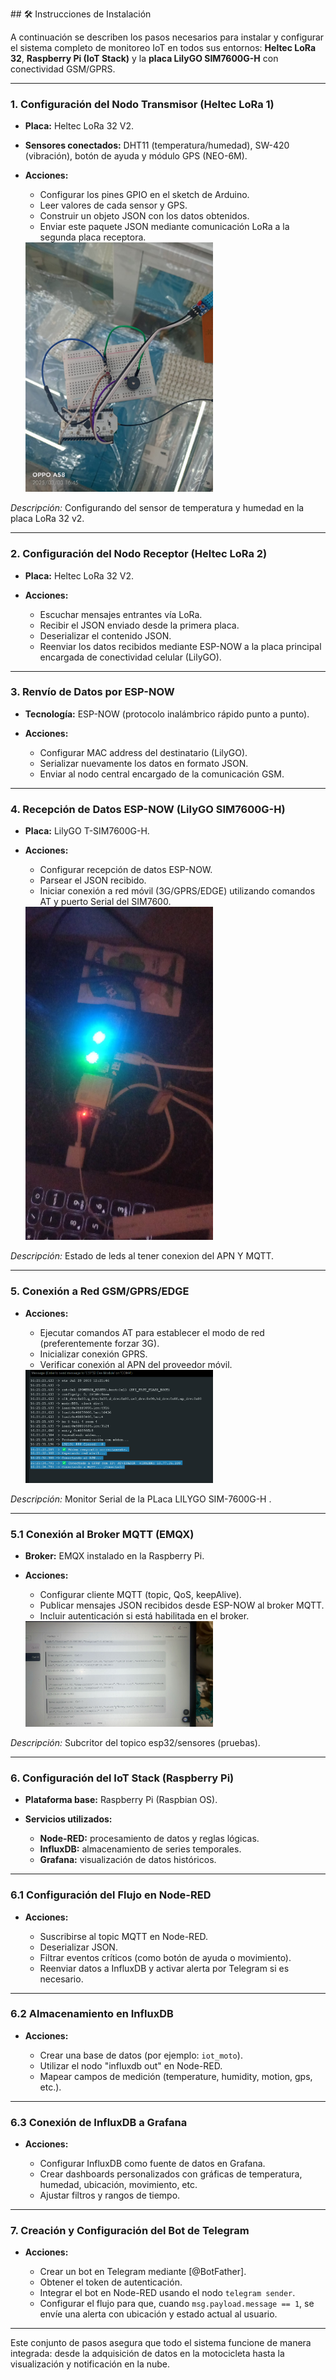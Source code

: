 \## 🛠 Instrucciones de Instalación

A continuación se describen los pasos necesarios para instalar y configurar el sistema completo de monitoreo IoT en todos sus entornos: **Heltec LoRa 32**, **Raspberry Pi (IoT Stack)** y la **placa LilyGO SIM7600G-H** con conectividad GSM/GPRS.

---

### 1. Configuración del Nodo Transmisor (Heltec LoRa 1)

* **Placa:** Heltec LoRa 32 V2.
* **Sensores conectados:** DHT11 (temperatura/humedad), SW-420 (vibración), botón de ayuda y módulo GPS (NEO-6M).
* **Acciones:**

  * Configurar los pines GPIO en el sketch de Arduino.
  * Leer valores de cada sensor y GPS.
  * Construir un objeto JSON con los datos obtenidos.
  * Enviar este paquete JSON mediante comunicación LoRa a la segunda placa receptora.

  <img src="/documentacion/funcionalidades/Lora_Transmisora_Dht11.jpg" alt="Configuración de Sensores" width="300" />
*Descripción:* Configurando del sensor de temperatura y humedad en la placa LoRa 32 v2.

---

### 2. Configuración del Nodo Receptor (Heltec LoRa 2)

* **Placa:** Heltec LoRa 32 V2.
* **Acciones:**

  * Escuchar mensajes entrantes vía LoRa.
  * Recibir el JSON enviado desde la primera placa.
  * Deserializar el contenido JSON.
  * Reenviar los datos recibidos mediante ESP-NOW a la placa principal encargada de conectividad celular (LilyGO).

---

### 3. Renvío de Datos por ESP-NOW

* **Tecnología:** ESP-NOW (protocolo inalámbrico rápido punto a punto).
* **Acciones:**

  * Configurar MAC address del destinatario (LilyGO).
  * Serializar nuevamente los datos en formato JSON.
  * Enviar al nodo central encargado de la comunicación GSM.

---

### 4. Recepción de Datos ESP-NOW (LilyGO SIM7600G-H)

* **Placa:** LilyGO T-SIM7600G-H.
* **Acciones:**

  * Configurar recepción de datos ESP-NOW.
  * Parsear el JSON recibido.
  * Iniciar conexión a red móvil (3G/GPRS/EDGE) utilizando comandos AT y puerto Serial del SIM7600.

  <img src="/documentacion/funcionalidades/Estado_de_LILYGO_SIM7600.jpg" alt="Estado de la Placa" width="300" />
*Descripción:* Estado de leds al tener conexion del APN Y MQTT.

---

### 5. Conexión a Red GSM/GPRS/EDGE

* **Acciones:**

  * Ejecutar comandos AT para establecer el modo de red (preferentemente forzar 3G).
  * Inicializar conexión GPRS.
  * Verificar conexión al APN del proveedor móvil.

  <img src="/documentacion/funcionalidades/Conexion APN_MQTT.png" alt="CoNEXION apn_MQTT" width="300" />
*Descripción:* Monitor Serial de la PLaca LILYGO SIM-7600G-H .

---

### 5.1 Conexión al Broker MQTT (EMQX)

* **Broker:** EMQX instalado en la Raspberry Pi.
* **Acciones:**

  * Configurar cliente MQTT (topic, QoS, keepAlive).
  * Publicar mensajes JSON recibidos desde ESP-NOW al broker MQTT.
  * Incluir autenticación si está habilitada en el broker.

  <img src="/documentacion/funcionalidades/Subcriptor_broker.jpg" alt="Conexion al Broker" width="300" />
*Descripción:* Subcritor del topico esp32/sensores (pruebas).

---

### 6. Configuración del IoT Stack (Raspberry Pi)

* **Plataforma base:** Raspberry Pi (Raspbian OS).
* **Servicios utilizados:**

  * **Node-RED:** procesamiento de datos y reglas lógicas.
  * **InfluxDB:** almacenamiento de series temporales.
  * **Grafana:** visualización de datos históricos.

---

### 6.1 Configuración del Flujo en Node-RED

* **Acciones:**

  * Suscribirse al topic MQTT en Node-RED.
  * Deserializar JSON.
  * Filtrar eventos críticos (como botón de ayuda o movimiento).
  * Reenviar datos a InfluxDB y activar alerta por Telegram si es necesario.

---

### 6.2 Almacenamiento en InfluxDB

* **Acciones:**

  * Crear una base de datos (por ejemplo: `iot_moto`).
  * Utilizar el nodo "influxdb out" en Node-RED.
  * Mapear campos de medición (temperature, humidity, motion, gps, etc.).

---

### 6.3 Conexión de InfluxDB a Grafana

* **Acciones:**

  * Configurar InfluxDB como fuente de datos en Grafana.
  * Crear dashboards personalizados con gráficas de temperatura, humedad, ubicación, movimiento, etc.
  * Ajustar filtros y rangos de tiempo.

---

### 7. Creación y Configuración del Bot de Telegram

* **Acciones:**

  * Crear un bot en Telegram mediante \[@BotFather].
  * Obtener el token de autenticación.
  * Integrar el bot en Node-RED usando el nodo `telegram sender`.
  * Configurar el flujo para que, cuando `msg.payload.message == 1`, se envíe una alerta con ubicación y estado actual al usuario.

---

Este conjunto de pasos asegura que todo el sistema funcione de manera integrada: desde la adquisición de datos en la motocicleta hasta la visualización y notificación en la nube.
